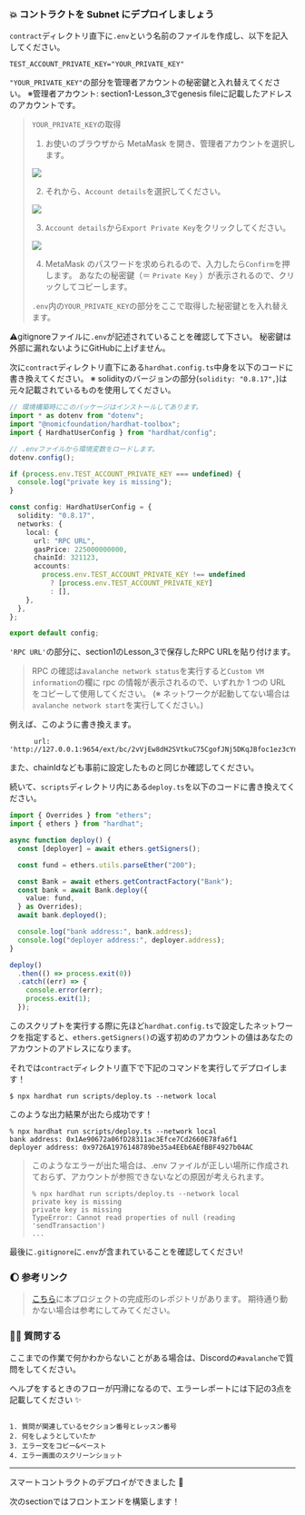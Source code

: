 ### 💥 コントラクトを Subnet にデプロイしましょう

`contract`ディレクトリ直下に`.env`という名前のファイルを作成し、以下を記入してください。

```
TEST_ACCOUNT_PRIVATE_KEY="YOUR_PRIVATE_KEY"
```

`"YOUR_PRIVATE_KEY"`の部分を管理者アカウントの秘密鍵と入れ替えてください。
※管理者アカウント: section1-Lesson_3でgenesis fileに記載したアドレスのアカウントです。

> `YOUR_PRIVATE_KEY`の取得
>
> 1.  お使いのブラウザから MetaMask を開き、管理者アカウントを選択します。
>
> ![](/images/AVAX-Subnet/section-2/3_3_1.png)
>
> 2.  それから、`Account details`を選択してください。
>
> ![](/images/AVAX-Subnet/section-2/3_3_2.png)
>
> 3.  `Account details`から`Export Private Key`をクリックしてください。
>
> ![](/images/AVAX-Subnet/section-2/3_3_3.png)
>
> 4.  MetaMask のパスワードを求められるので、入力したら`Confirm`を押します。
>     あなたの秘密鍵（＝ `Private Key` ）が表示されるので、クリックしてコピーします。
>
> `.env`内の`YOUR_PRIVATE_KEY`の部分をここで取得した秘密鍵とを入れ替えます。

⚠️gitignoreファイルに`.env`が記述されていることを確認して下さい。
秘密鍵は外部に漏れないようにGitHubに上げません。

次に`contract`ディレクトリ直下にある`hardhat.config.ts`中身を以下のコードに書き換えてください。
※ solidityのバージョンの部分(`solidity: "0.8.17",`)は元々記載されているものを使用してください。

```ts
// 環境構築時にこのパッケージはインストールしてあります。
import * as dotenv from "dotenv";
import "@nomicfoundation/hardhat-toolbox";
import { HardhatUserConfig } from "hardhat/config";

// .envファイルから環境変数をロードします。
dotenv.config();

if (process.env.TEST_ACCOUNT_PRIVATE_KEY === undefined) {
  console.log("private key is missing");
}

const config: HardhatUserConfig = {
  solidity: "0.8.17",
  networks: {
    local: {
      url: "RPC URL",
      gasPrice: 225000000000,
      chainId: 321123,
      accounts:
        process.env.TEST_ACCOUNT_PRIVATE_KEY !== undefined
          ? [process.env.TEST_ACCOUNT_PRIVATE_KEY]
          : [],
    },
  },
};

export default config;
```

`'RPC URL'`の部分に、section1のLesson_3で保存したRPC URLを貼り付けます。

> RPC の確認は`avalanche network status`を実行すると`Custom VM information`の欄に rpc の情報が表示されるので、いずれか 1 つの URL をコピーして使用してください。
> (※ ネットワークが起動してない場合は`avalanche network start`を実行してください。)

例えば、このように書き換えます。

```
      url: 'http://127.0.0.1:9654/ext/bc/2vVjEw8dH2SVtkuC75CgofJNj5DKqJBfoc1ez3cYnvyu5kywWH/rpc',
```

また、chainIdなども事前に設定したものと同じか確認してください。

続いて、`scripts`ディレクトリ内にある`deploy.ts`を以下のコードに書き換えてください。

```ts
import { Overrides } from "ethers";
import { ethers } from "hardhat";

async function deploy() {
  const [deployer] = await ethers.getSigners();

  const fund = ethers.utils.parseEther("200");

  const Bank = await ethers.getContractFactory("Bank");
  const bank = await Bank.deploy({
    value: fund,
  } as Overrides);
  await bank.deployed();

  console.log("bank address:", bank.address);
  console.log("deployer address:", deployer.address);
}

deploy()
  .then(() => process.exit(0))
  .catch((err) => {
    console.error(err);
    process.exit(1);
  });
```

このスクリプトを実行する際に先ほど`hardhat.config.ts`で設定したネットワークを指定すると、`ethers.getSigners()`の返す初めのアカウントの値はあなたのアカウントのアドレスになります。

それでは`contract`ディレクトリ直下で下記のコマンドを実行してデプロイします！

```
$ npx hardhat run scripts/deploy.ts --network local
```

このような出力結果が出たら成功です！

```
% npx hardhat run scripts/deploy.ts --network local
bank address: 0x1Ae90672a06fD28311ac3Efce7Cd2660E78fa6f1
deployer address: 0x9726A1976148789be35a4EEb6AEfBBF4927b04AC
```

> このようなエラーが出た場合は、.env ファイルが正しい場所に作成されておらず、アカウントが参照できないなどの原因が考えられます。
>
> ```
> % npx hardhat run scripts/deploy.ts --network local
> private key is missing
> private key is missing
> TypeError: Cannot read properties of null (reading 'sendTransaction')
> ...
> ```

最後に`.gitignore`に`.env`が含まれていることを確認してください!

### 🌔 参考リンク

> [こちら](https://github.com/unchain-dev/AVAX-Subnet)に本プロジェクトの完成形のレポジトリがあります。
> 期待通り動かない場合は参考にしてみてください。

### 🙋‍♂️ 質問する

ここまでの作業で何かわからないことがある場合は、Discordの`#avalanche`で質問をしてください。

ヘルプをするときのフローが円滑になるので、エラーレポートには下記の3点を記載してください ✨

```

1. 質問が関連しているセクション番号とレッスン番号
2. 何をしようとしていたか
3. エラー文をコピー&ペースト
4. エラー画面のスクリーンショット

```

---

スマートコントラクトのデプロイができました 🎉

次のsectionではフロントエンドを構築します！
